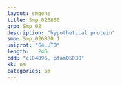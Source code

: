 ```yaml
---
layout: smgene
title: Smp_026830
grp: Smp_02
description: "hypothetical protein"
smp: Smp_026830.1
uniprot: "G4LUT0"
length:   246
cdd: "cl04896, pfam05030"
kk: ns
categories: sm
---
```

